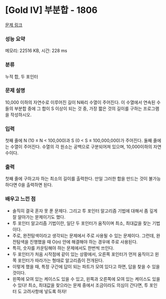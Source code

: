 # [Gold IV] 부분합 - 1806 

[문제 링크](https://www.acmicpc.net/problem/1806) 

### 성능 요약

메모리: 22516 KB, 시간: 228 ms

### 분류

누적 합, 두 포인터

### 문제 설명

<p>10,000 이하의 자연수로 이루어진 길이 N짜리 수열이 주어진다. 이 수열에서 연속된 수들의 부분합 중에 그 합이 S 이상이 되는 것 중, 가장 짧은 것의 길이를 구하는 프로그램을 작성하시오.</p>

### 입력 

 <p>첫째 줄에 N (10 ≤ N < 100,000)과 S (0 < S ≤ 100,000,000)가 주어진다. 둘째 줄에는 수열이 주어진다. 수열의 각 원소는 공백으로 구분되어져 있으며, 10,000이하의 자연수이다.</p>

### 출력 

 <p>첫째 줄에 구하고자 하는 최소의 길이를 출력한다. 만일 그러한 합을 만드는 것이 불가능하다면 0을 출력하면 된다.</p>

### 배우고 느낀 점

- 솔직히 결국 혼자 못 푼 문제다. 그리고 투 포인터 알고리즘 기법에 대해서 좀 깊게 잘 알아가는 문제이기도 했다.
- 투 포인터 알고리즘 기법이란, 일단 두 포인터가 움직이며 최소, 최대값을 찾는 기법이다.
- 주로, 완전탐색이라고 생각되는 문제에서 주로 사용될 수 있는 문제이다. 그런데, 완전탐색을 진행했을 때 O(n) 안에 해결해야 하는 경우에 주로 사용된다.
- 특히, 숫자를 카운팅해야 하는 문제에서도 한번씩 쓰인다.
- 두 포인터가 처음 시작점에 같이 있는 상황에서, 오른쪽 포인터가 먼저 움직이고 왼쪽 포인터가 따라가는 형태로 알고리즘이 전개된다.
- 이렇게 했을 때, 특정 구간에 답이 되는 파트가 모여 있다고 하면, 답을 찾을 수 있을 것이다.
- 왼쪽에 모여 있는 케이스도 있을 수 있고, 왼쪽과 오른쪽에 모여 있는 케이스도 있을 수 있다! 최소, 최대값을 찾으라는 문제 중에서 조금이라도 의심이 간다면, 투 포인터 도 고려사항에 넣도록 하자!
